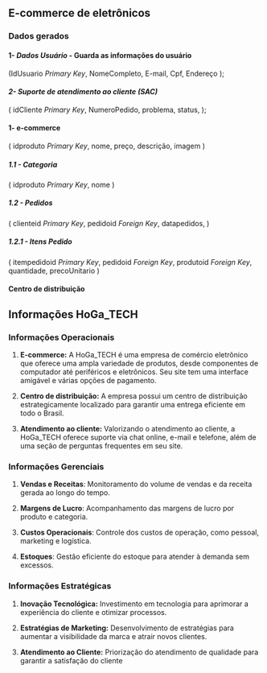 
## E-commerce de eletrônicos

### Dados gerados

#### 1- *Dados Usuário* - Guarda as informações do usuário
(IdUsuario *Primary Key*,
NomeCompleto, 
E-mail,
Cpf,
Endereço
);

#### *2- Suporte de atendimento ao cliente (SAC)*
(
idCliente *Primary Key*,
NumeroPedido,
problema,
status,
);


#### 1- e-commerce
(
idproduto *Primary Key*,
nome,
preço,
descrição,
imagem
)

##### 1.1 - Categoria
(
idproduto *Primary Key*,
nome
)

##### 1.2 - Pedidos
(
clienteid *Primary Key*,
pedidoid *Foreign Key*,
datapedidos,
)

##### 1.2.1 - Itens Pedido
(
itempedidoid *Primary Key*,
pedidoid *Foreign Key*,
produtoid *Foreign Key*,
quantidade,
precoUnitario
)








#### Centro de distribuição
## Informações HoGa_TECH

### Informações Operacionais

1.  **E-commerce:** A HoGa_TECH é uma empresa de comércio eletrônico que oferece uma ampla variedade de produtos, desde componentes de computador até periféricos e eletrônicos. Seu site tem uma interface amigável e várias opções de pagamento.
    
2.  **Centro de distribuição:** A empresa possui um centro de distribuição estrategicamente localizado para garantir uma entrega eficiente em todo o Brasil.
    
3.  **Atendimento ao cliente:** Valorizando o atendimento ao cliente, a HoGa_TECH oferece suporte via chat online, e-mail e telefone, além de uma seção de perguntas frequentes em seu site.
 
### Informações Gerenciais

1. **Vendas e Receitas**: Monitoramento do volume de vendas e da receita gerada ao longo do tempo.
    
2. **Margens de Lucro**: Acompanhamento das margens de lucro por produto e categoria.
    
3. **Custos Operacionais**: Controle dos custos de operação, como pessoal, marketing e logística.
    
4. **Estoques**: Gestão eficiente do estoque para atender à demanda sem excessos.

### Informações Estratégicas

1. **Inovação Tecnológica:** Investimento em tecnologia para aprimorar a experiência do cliente e otimizar processos.
    
2. **Estratégias de Marketing:** Desenvolvimento de estratégias para aumentar a visibilidade da marca e atrair novos clientes.
    
3. **Atendimento ao Cliente:** Priorização do atendimento de qualidade para garantir a satisfação do cliente
